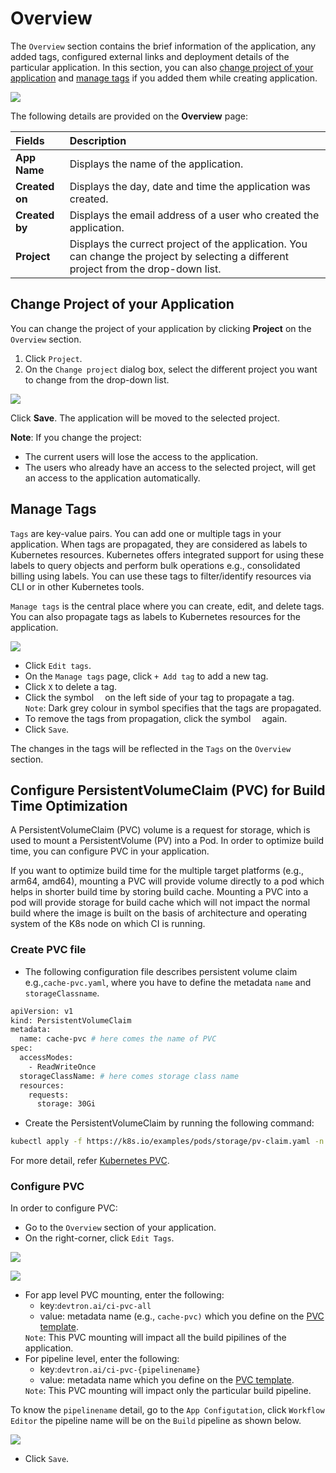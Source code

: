# Overview

The `Overview` section contains the brief information of the application, any added tags, configured external links and deployment details of the particular application. 
In this section, you can also [change project of your application](#change-project-of-your-application) and [manage tags](#manage-tags) if you added them while creating application.

![](https://devtron-public-asset.s3.us-east-2.amazonaws.com/images/creating-application/overview-latest.jpg)


The following details are provided on the **Overview** page:

| Fields | Description |
| :---    |     :---       |
| **App Name**  | Displays the name of the application. |
| **Created on** | Displays the day, date and time the application was created. |
| **Created by**  | Displays the email address of a user who created the application. |
| **Project**   | Displays the currect project of the application. You can change the project by selecting a different project from the drop-down list. |


## Change Project of your Application

You can change the project of your application by clicking **Project** on the `Overview` section.

1. Click `Project`. 
2. On the `Change project` dialog box, select the different project you want to change from the drop-down list.

![](https://devtron-public-asset.s3.us-east-2.amazonaws.com/images/creating-application/overview/change-project-app.jpg)


Click **Save**. The application will be moved to the selected project.

**Note**: If you change the project:
* The current users will lose the access to the application.
* The users who already have an access to the selected project, will get an access to the application automatically.

## Manage Tags

`Tags` are key-value pairs. You can add one or multiple tags in your application. When tags are propagated, they are considered as labels to Kubernetes resources. Kubernetes offers integrated support for using these labels to query objects and perform bulk operations e.g., consolidated billing using labels. You can use these tags to filter/identify resources via CLI or in other Kubernetes tools.

`Manage tags` is the central place where you can create, edit, and delete tags. You can also propagate tags as labels to Kubernetes resources for the application.

![](https://devtron-public-asset.s3.us-east-2.amazonaws.com/images/creating-application/manage-tags-latest.jpg)

* Click `Edit tags`.
* On the `Manage tags` page, click `+ Add tag` to add a new tag.
* Click `X` to delete a tag.
* Click the symbol <img src="https://devtron-public-asset.s3.us-east-2.amazonaws.com/images/creating-application/donot-propagate.jpg" height="10"> on the left side of your tag to propagate a tag.<br>`Note`: Dark grey colour in symbol specifies that the tags are propagated.
* To remove the tags from propagation, click the symbol <img src="https://devtron-public-asset.s3.us-east-2.amazonaws.com/images/creating-application/propagate-dark.jpg" height="10"> again.
* Click `Save`.

The changes in the tags will be reflected in the `Tags` on the `Overview` section.


## Configure PersistentVolumeClaim (PVC) for Build Time Optimization

 A PersistentVolumeClaim (PVC) volume is a request for storage, which is used to mount a PersistentVolume (PV) into a Pod. In order to optimize build time, you can configure PVC in your application.

If you want to optimize build time for the multiple target platforms (e.g., arm64, amd64), mounting a PVC will provide volume directly to a pod which helps in shorter build time by storing build cache. Mounting a PVC into a pod will provide storage for build cache which will not impact the normal build where the image is built on the basis of architecture and operating system of the K8s node on which CI is running.

### Create PVC file

* The following configuration file describes persistent volume claim e.g.,`cache-pvc.yaml`, where you have to define the metadata `name` and `storageClassname`.

```bash
apiVersion: v1
kind: PersistentVolumeClaim
metadata:
  name: cache-pvc # here comes the name of PVC
spec:
  accessModes:
    - ReadWriteOnce
  storageClassName: # here comes storage class name
  resources:
    requests:
      storage: 30Gi
```

* Create the PersistentVolumeClaim by running the following command:

```bash
kubectl apply -f https://k8s.io/examples/pods/storage/pv-claim.yaml -n {namespace}
```

For more detail, refer [Kubernetes PVC](https://kubernetes.io/docs/tasks/configure-pod-container/configure-persistent-volume-storage/#create-a-persistentvolumeclaim).


### Configure PVC

In order to configure PVC:
* Go to the `Overview` section of your application.
* On the right-corner, click `Edit Tags`.

![](https://devtron-public-asset.s3.us-east-2.amazonaws.com/images/creating-application/overview/pvc-edit-tags.jpg)

![](https://devtron-public-asset.s3.us-east-2.amazonaws.com/images/creating-application/overview/manage-tags-pvc.jpg)

* For app level PVC mounting, enter the following:<ul><li>key:`devtron.ai/ci-pvc-all`</li><li>value: metadata name (e.g., `cache-pvc)` which you define on the [PVC template](#create-pvc-file).</li></ul>`Note`: This PVC mounting will impact all the build pipilines of the application.
* For pipeline level, enter the following:<ul><li>key:`devtron.ai/ci-pvc-{pipelinename}`</li><li>value: metadata name which you define on the [PVC template](#create-pvc-file).</li></ul>`Note`: This PVC mounting will impact only the particular build pipeline.

To know the `pipelinename` detail, go to the `App Configutation`, click `Workflow Editor` the pipeline name will be on the `Build` pipeline as shown below.

![](https://devtron-public-asset.s3.us-east-2.amazonaws.com/images/creating-application/overview/pipeline-name-pvc.jpg)

* Click `Save`.





 
